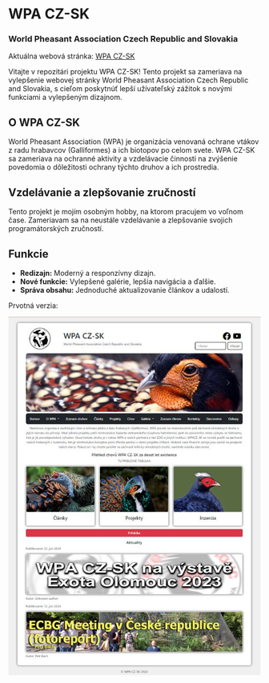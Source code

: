 # WPA CZ-SK
### World Pheasant Association Czech Republic and Slovakia

Aktuálna webová stránka: [WPA CZ-SK](http://wpacz-sk.com/)

Vitajte v repozitári projektu WPA CZ-SK! Tento projekt sa zameriava na vylepšenie webovej stránky World Pheasant Association Czech Republic and Slovakia, s cieľom poskytnúť lepší užívateľský zážitok s novými funkciami a vylepšeným dizajnom.

## O WPA CZ-SK
World Pheasant Association (WPA) je organizácia venovaná ochrane vtákov z radu hrabavcov (Galliformes) a ich biotopov po celom svete. 
WPA CZ-SK sa zameriava na ochranné aktivity a vzdelávacie činnosti na zvýšenie povedomia o dôležitosti ochrany týchto druhov a ich prostredia.

## Vzdelávanie a zlepšovanie zručností
Tento projekt je mojím osobným hobby, na ktorom pracujem vo voľnom čase. Zameriavam sa na neustále vzdelávanie a zlepšovanie svojich programátorských zručností.

## Funkcie
- **Redizajn:** Moderný a responzívny dizajn.
- **Nové funkcie:** Vylepšené galérie, lepšia navigácia a ďalšie.
- **Správa obsahu:** Jednoduché aktualizovanie článkov a udalostí.


Prvotná verzia:

![Prvotná verzia:](https://github.com/matus-kocik/wpaczsk/blob/templates/web_wpa_1.JPG)
